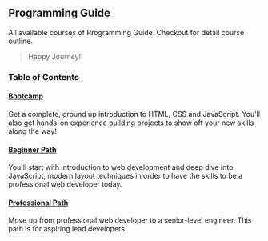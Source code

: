 ## Programming Guide
All available courses of Programming Guide. Checkout for detail course outline. 

> Happy Journey!

### Table of Contents
#### [Bootcamp](00-bootcamp/README.md)
   Get a complete, ground up introduction to HTML, CSS and JavaScript. You'll also get hands-on experience building projects to show off your new skills along the way!

#### [Beginner Path](01-beginner/README.md)
   You'll start with introduction to web development and deep dive into JavaScript, modern layout techniques in order to have the skills to be a professional web developer today.

#### [Professional Path](02-professional/README.md)
   Move up from professional web developer to a senior-level engineer. This path is for aspiring lead developers.
